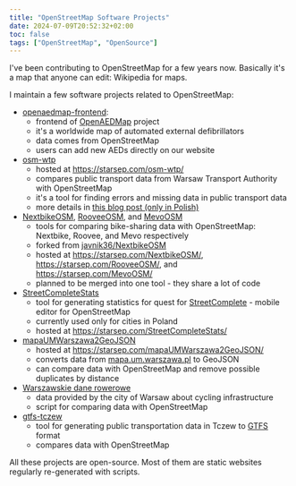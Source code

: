 ```yaml
---
title: "OpenStreetMap Software Projects"
date: 2024-07-09T20:52:32+02:00
toc: false
tags: ["OpenStreetMap", "OpenSource"]
---
```


I've been contributing to OpenStreetMap for a few years now.
Basically it's a map that anyone can edit: Wikipedia for maps.

I maintain a few software projects related to OpenStreetMap:
- [openaedmap-frontend](https://github.com/openstreetmap-polska/openaedmap-frontend):
  * frontend of [OpenAEDMap](https://openaedmap.org) project
  * it's a worldwide map of automated external defibrillators
  * data comes from OpenStreetMap
  * users can add new AEDs directly on our website
- [osm-wtp](https://github.com/starsep/osm-wtp)
  * hosted at https://starsep.com/osm-wtp/
  * compares public transport data from Warsaw Transport Authority with OpenStreetMap
  * it's a tool for finding errors and missing data in public transport data
  * more details in [this blog post (only in Polish)](https://starsep.com/pl/posts/osm-wtp/)
- [NextbikeOSM](https://github.com/starsep/NextbikeOSM/), [RooveeOSM](https://github.com/starsep/RooveeOSM), and [MevoOSM](https://github.com/starsep/MevoOSM)
  * tools for comparing bike-sharing data with OpenStreetMap: Nextbike, Roovee, and Mevo respectively
  * forked from [javnik36/NextbikeOSM](https://github.com/javnik36/NextbikeOSM)
  * hosted at https://starsep.com/NextbikeOSM/, https://starsep.com/RooveeOSM/, and https://starsep.com/MevoOSM/
  * planned to be merged into one tool - they share a lot of code
- [StreetCompleteStats](https://github.com/starsep/StreetCompleteStats)
  * tool for generating statistics for quest for [StreetComplete](https://wiki.openstreetmap.org/wiki/StreetComplete) - mobile editor for OpenStreetMap
  * currently used only for cities in Poland
  * hosted at https://starsep.com/StreetCompleteStats/
- [mapaUMWarszawa2GeoJSON](https://github.com/starsep/mapaUMWarszawa2GeoJSON)
  * hosted at https://starsep.com/mapaUMWarszawa2GeoJSON/
  * converts data from [mapa.um.warszawa.pl](https://mapa.um.warszawa.pl) to GeoJSON
  * can compare data with OpenStreetMap and remove possible duplicates by distance
- [Warszawskie dane rowerowe](https://github.com/openstreetmap-polska/Warszawskie_dane_rowerowe)
  * data provided by the city of Warsaw about cycling infrastructure
  * script for comparing data with OpenStreetMap
- [gtfs-tczew](https://github.com/starsep/gtfs-tczew)
  * tool for generating public transportation data in Tczew to [GTFS](https://gtfs.org/) format
  * compares data with OpenStreetMap


All these projects are open-source.
Most of them are static websites regularly re-generated with scripts.